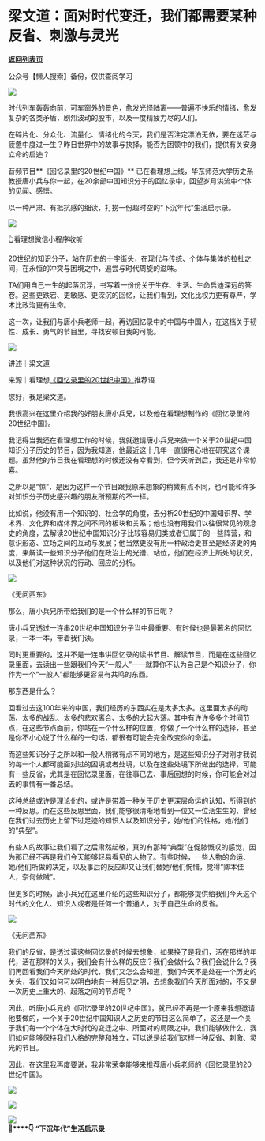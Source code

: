 # 梁文道：面对时代变迁，我们都需要某种反省、刺激与灵光

[**返回列表页**](/gzh/看理想)

公众号【懒人搜索】备份，仅供查阅学习

![](https://mmbiz.qpic.cn/mmbiz_png/aP7vrTpXJxRA0ViaNRqia18YGj5LgX4VSibTFXfBlkXZakYUA8yBkEQYYmpmDmxH0IZyeY4oUcOiabiaj1PywxF6StQ/640?wx_fmt=other&tp;=webp&wxfrom;=5&wx;_lazy=1&wx;_co=1)

时代列车轰轰向前，可车窗外的景色，愈发光怪陆离——普遍不快乐的情绪，愈发复杂的各类矛盾，剧烈波动的股市，以及一度精疲力尽的人们。

  

在碎片化、分众化、流量化、情绪化的今天，我们是否注定漂泊无依，要在迷茫与疲惫中度过一生？昨日世界中的故事与抉择，能否为困顿中的我们，提供有关安身立命的启迪？

  

音频节目**《回忆录里的20世纪中国》**
已在看理想上线，华东师范大学历史系教授唐小兵与你一起，在20余部中国知识分子的回忆录中，回望岁月洪流中个体的见闻、感悟。

  

以一种严肃、有抵抗感的细读，打捞一份超时空的“下沉年代”生活启示录。

  

[![](https://mmbiz.qpic.cn/mmbiz_jpg/aP7vrTpXJxSvyZEiajCbpZbkJNd8ibuibujicDWiaFTABZm9x2n8pY6Jl2ODC1qlktpVPYRm7xxLWDticXlIUH2Axj4Q/640?wx_fmt=other&from;=appmsg&tp;=webp&wxfrom;=5&wx;_lazy=1&wx;_co=1)]()

👆看理想微信小程序收听

  

20世纪的知识分子，站在历史的十字街头，在现代与传统、个体与集体的拉扯之间，在永恒的冲突与困境之中，遍尝与时代周旋的滋味。

  

TA们用自己一生的起落沉浮，书写着一份份关于生存、生活、生命启迪深远的答卷。这些更跌宕、更敏感、更深沉的回忆，让我们看到，文化比权力更有尊严，学术比政治更有生命。

  

这一次，让我们与唐小兵老师一起，再访回忆录中的中国与中国人，在这档关于韧性、成长、勇气的节目里，寻找安顿自我的可能。

  

![](https://mmbiz.qpic.cn/mmbiz_png/aP7vrTpXJxRA0ViaNRqia18YGj5LgX4VSibyicaNpfZMjSJFGHr85glQV0UvxPDGJ30TMHYUPnUHgbYyqpCwF83EGw/640?wx_fmt=other&tp;=webp&wxfrom;=5&wx;_lazy=1&wx;_co=1)

  

讲述｜梁文道

来源｜看理想[《回忆录里的20世纪中国》]()推荐语

  

您好，我是梁文道。

  

我很高兴在这里介绍我的好朋友唐小兵兄，以及他在看理想制作的《回忆录里的20世纪中国》。

  

我记得当我还在看理想工作的时候，我就邀请唐小兵兄来做一个关于20世纪中国知识分子历史的节目，因为我知道，他最近这十几年一直很用心地在研究这个课题。虽然他的节目我在看理想的时候还没有幸看到，但今天听到后，我还是非常惊喜。

  

之所以是“惊”，是因为这样一个节目跟我原来想象的稍微有点不同，也可能和许多对知识分子历史感兴趣的朋友所预期的不一样。

  

比如说，他没有用一个知识的、社会学的角度，去分析20世纪的中国知识界、学术界、文化界和媒体界之间不同的板块和关系；他也没有用我们以往很常见的观念史的角度，去解读20世纪中国知识分子比较容易归类或者归属于的一些阵营，和意识形态、立场之间的互动与发展；他当然更没有用一种政治史甚至是经济史的角度，来解读一些知识分子他们在政治上的光谱、站位，他们在经济上所处的状况，以及他们对这种状况的行动、回应的分析。

  

![](https://mmbiz.qpic.cn/mmbiz_png/UP4mWEf5RM0Flzx3PCkHS1gX9Yj4gH599icl20UicFbCLUF21pDg4Les7YqpBCtADxaIarX7SQo4HOqUrUfBRp4A/640?&wx;_fmt=png&tp;=webp&wxfrom;=5&wx;_lazy=1&wx;_co=1)

《无问西东》

  

那么，唐小兵兄所带给我们的是一个什么样的节目呢？

  

唐小兵兄透过一连串20世纪中国知识分子当中最重要、有时候也是最著名的回忆录，一本一本，带着我们读。

  

同时更重要的，这并不是一连串讲回忆录的读书节目、解读节目，而是在这些回忆录里面，去读出一些跟我们今天“一般人”——就算你不认为自己是个知识分子，你作为一个“一般人”都能够更容易有共鸣的东西。

  

那东西是什么？

  

回看过去这100年来的中国，我们经历的东西实在是太多太多。这里面太多的动荡、太多的战乱、太多的悲欢离合、太多的大起大落。其中有许许多多个时间节点，在这些节点面前，你站在一个什么样的位置，你做了一个什么样的选择，甚至是你不小心说了什么样的一句话，都很有可能会完全改变你的命运。

  

而这些知识分子之所以和一般人稍微有点不同的地方，是这些知识分子对刚才我说的每一个人都可能面对过的困境或者处境，以及在这些处境下所做出的选择，可能有一些反省，尤其是在回忆录里面，在往事已去、事后回想的时候，你可能会对过去的事情有一番总结。

  

这种总结或许是理论化的，或许是带着一种关于历史更深层命运的认知，所得到的一种反思。而在这些反思里面，我们能够很清晰地看到一位又一位活生生的、曾经在我们过去历史上留下过足迹的知识人以及知识分子，她/他们的性格，她/他们的“典型”。

  

有些人的故事让我们看了之后肃然起敬，真的有那种“典型”在促膝慨叹的感觉，因为那已经不再是我们今天能够轻易看见的人物了。有些时候，一些人物的命运、她/他们所做的决定，以及事后的反应却又让我们替她/他们惋惜，觉得“卿本佳人，奈何做贼”。

  

但更多的时候，唐小兵兄在这里介绍的这些知识分子，都能够提供给我们今天这个时代的文化人、知识人或者是任何一个普通人，对于自己生命的反省。

  

![](https://mmbiz.qpic.cn/mmbiz_jpg/aP7vrTpXJxSvyZEiajCbpZbkJNd8ibuibujeF0mQvROgj6SLia1OakNice8G7XPYBVHaoemuDIgvbYwmSBZmP4sribNQ/640?wx_fmt=other&from;=appmsg&tp;=webp&wxfrom;=5&wx;_lazy=1&wx;_co=1)

《无问西东》

  

我们的反省，是透过读这些回忆录的时候去想象，如果换了是我们，活在那样的年代，活在那样的关头，我们会有什么样的反应？我们会做什么？我们会说什么？我们再回看我们今天所处的时代，我们又怎么会知道，我们今天不是处在一个历史的关头，我们又如何可以明白地有一种后见之明，去想象我们今天所面对的，不又是一次历史上重大的、起落之间的节点呢？

  

因此，听唐小兵兄的《回忆录里的20世纪中国》，就已经不再是一个原来我想邀请他要做的，一个关于20世纪中国知识人之历史的节目这么简单了，这还是一个关于我们每一个个体在大时代的变迁之中、所面对的局限之中，我们能够做什么，我们如何能够保持我们人格的完整和独立，可以说是给我们这样一种反省、刺激、灵光的节目。

  

因此，在这里我再度要说，我非常荣幸能够来推荐唐小兵老师的《回忆录里的20世纪中国》。

  

![](https://mmbiz.qpic.cn/mmbiz_png/aP7vrTpXJxRA0ViaNRqia18YGj5LgX4VSibCtkY28xLiaOEanibJrx7E0bWiaH8tRc0WkaCZ35VoiabPsr0urCBdAzT9Q/640?wx_fmt=other&wxfrom;=5&wx;_lazy=1&wx;_co=1&tp;=webp)

![](https://mmbiz.qpic.cn/mmbiz_png/aP7vrTpXJxSLuOxy0R4lK3VwnMH4mMZ0cZ78qB8LCMBGTSTobY9hGwgNIwtfX52ad1FjtTID3ibjbTsceScXJCQ/640?wx_fmt=other&wxfrom;=5&wx;_lazy=1&wx;_co=1&tp;=webp)

![](https://mmbiz.qpic.cn/mmbiz_jpg/aP7vrTpXJxSvyZEiajCbpZbkJNd8ibuibujljklsfQNv5KNdRDiaCp2p4HOrKeicrN4AENDHobFfrpdVahE1vruBRVw/640?wx_fmt=other&from;=appmsg&tp;=webp&wxfrom;=5&wx;_lazy=1&wx;_co=1)  
**👀****👇 “下沉年代”生活启示录**

